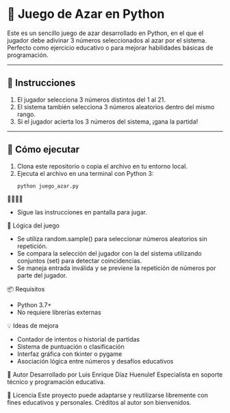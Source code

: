 # 🎲 Juego de Azar en Python

Este es un sencillo juego de azar desarrollado en Python, en el que el jugador debe adivinar 3 números seleccionados al azar por el sistema. Perfecto como ejercicio educativo o para mejorar habilidades básicas de programación.

---

## 📝 Instrucciones

1. El jugador selecciona 3 números distintos del 1 al 21.
2. El sistema también selecciona 3 números aleatorios dentro del mismo rango.
3. Si el jugador acierta los 3 números del sistema, ¡gana la partida!

---

## 🚀 Cómo ejecutar

1. Clona este repositorio o copia el archivo en tu entorno local.
2. Ejecuta el archivo en una terminal con Python 3:
   ```bash
   python juego_azar.py


- Sigue las instrucciones en pantalla para jugar.

🧠 Lógica del juego
- Se utiliza random.sample() para seleccionar números aleatorios sin repetición.
- Se compara la selección del jugador con la del sistema utilizando conjuntos (set) para detectar coincidencias.
- Se maneja entrada inválida y se previene la repetición de números por parte del jugador.

📦 Requisitos
- Python 3.7+
- No requiere librerías externas

💡 Ideas de mejora
- Contador de intentos o historial de partidas
- Sistema de puntuación o clasificación
- Interfaz gráfica con tkinter o pygame
- Asociación lógica entre números y desafíos educativos

📁 Autor
Desarrollado por Luis Enrique Díaz Huenulef
Especialista en soporte técnico y programación educativa.

📜 Licencia
Este proyecto puede adaptarse y reutilizarse libremente con fines educativos y personales. Créditos al autor son bienvenidos.
